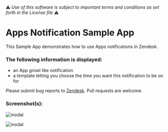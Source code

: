 :warning: *Use of this software is subject to important terms and conditions as set forth in the License file* :warning:

# Apps Notification Sample App

This Sample App demonstrates how to use Apps notifications in Zendesk.

### The following information is displayed:

* an App growl like notification
* a template letting you choose the time you want this notification to be on for

Please submit bug reports to [Zendesk](https://support.zendesk.com/requests/new). Pull requests are welcome.

### Screenshot(s):

![modal](http://f.cl.ly/items/0a2b3x103R0s0e3T3t01/Screen%20Shot%202014-09-23%20at%201.12.25%20PM.png)

![modal](http://f.cl.ly/items/3b2U31002s443t2m0o1c/Screen%20Shot%202014-09-23%20at%201.12.39%20PM.png)
